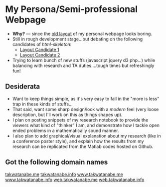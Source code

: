 # My Persona/Semi-professional Webpage

- **Why?** &mdash; since the <a href="http://web.eecs.umich.edu/~takanori/index.html" target="_blank">old layout</a> of my personal webpage looks boring.
- Still in rough development stage...but debating on the following candidates of *html-skeleton*:
    - <a href="http://web.eecs.umich.edu/~takanori/index-new.html" target="_blank">Layout Candidate 1</a>
    - <a href="http://web.eecs.umich.edu/~takanori/index-new-ver2.html" target="_blank">Layout Candidate 2</a>
- Trying to learn bunch of new stuffs (javascript jquery d3 php...)
while balancing  with research and TA duties....tough times but refreshingly fun!

## Desiderata
- Want to keep things simple, as it's very easy to fall in the "more is less" trap in these kinds of stuffs...
- That said, want some sharp design/look with a *modern* feel (very loose description, but I'll work on this as things shapes up).
- I plan on posting snippets of my research notebook to provide the viewers what kind of "thinker" I am, and demonstrate how I tackle open ended problems in a mathematically sound manner.
- I also plan to add graphical/visual explanation about my research (like in a conference poster style), and explain how the results from my research can be replicated from the Matlab codes hosted on Github.

## Got the following domain names
<a href="http://takwatanabe.me" target="_blank">takwatanabe.me</a>
<a href="http://takwatanabe.info" target="_blank">takwatanabe.info</a>
<a href="http://www.takwatanabe.me" target="_blank">www.takwatanabe.me</a>
<a href="http://www.takwatanabe.info" target="_blank">www.takwatanabe.info</a>
<a href="http://web.takwatanabe.me" target="_blank">web.takwatanabe.me</a>
<a href="http://web.takwatanabe.info" target="_blank">web.takwatanabe.info</a>
